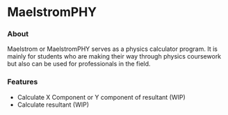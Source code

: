 # MaelstromPHY
### About ###
Maelstrom or MaelstromPHY serves as a physics calculator program. It is mainly for students who are making their way through physics coursework but also can be used for professionals in the field.
### Features ###
- Calculate X Component or Y component of resultant (WIP)
- Calculate resultant (WIP)
